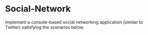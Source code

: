 # Social-Network
Implement a console-based social networking application (similar to Twitter) satisfying the scenarios below.
